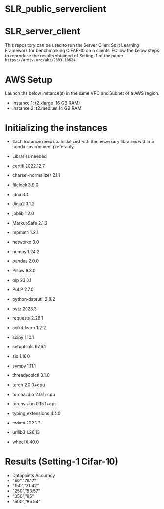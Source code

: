 # SLR_public_serverclient


# SLR_server_client


This repository can be used to run the Server Client Split Learning Framework for benchmarking CIFAR-10 on n clients. FOllow the below steps to reproduce the results obtained of Setting-1 of the paper `https://arxiv.org/abs/2303.10624` 

# AWS Setup

Launch the below instance(s) in the same VPC and Subnet of a AWS region. 

* Instance 1: t2.xlarge (16 GB RAM) 
* Instance 2: t2.medium (4 GB RAM) 

# Initializing the instances 

* Each instance needs to initialized with the necessary libraries within a conda environment preferably. 
* Libraries needed

* certifi            2022.12.7
* charset-normalizer 2.1.1
* filelock           3.9.0
* idna               3.4
* Jinja2             3.1.2
* joblib             1.2.0
* MarkupSafe         2.1.2
* mpmath             1.2.1
* networkx           3.0
* numpy              1.24.2
* pandas             2.0.0
* Pillow             9.3.0
* pip                23.0.1
* PuLP               2.7.0
* python-dateutil    2.8.2
* pytz               2023.3
* requests           2.28.1
* scikit-learn       1.2.2
* scipy              1.10.1
* setuptools         67.6.1
* six                1.16.0
* sympy              1.11.1
* threadpoolctl      3.1.0
* torch              2.0.0+cpu
* torchaudio         2.0.1+cpu
* torchvision        0.15.1+cpu
* typing_extensions  4.4.0
* tzdata             2023.3
* urllib3            1.26.13
* wheel              0.40.0

# Results (Setting-1 Cifar-10) 

* Datapoints Accuracy 
* "50","76.17"
* "150","81.42"
* "250","83.57"
* "350","85"
* "500","85.54"






